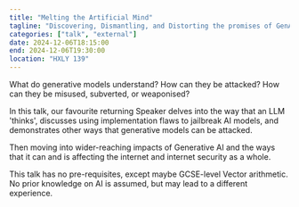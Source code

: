 ```yaml
---
title: "Melting the Artificial Mind"
tagline: "Discovering, Dismantling, and Distorting the promises of GenAI"
categories: ["talk", "external"]
date: 2024-12-06T18:15:00
end: 2024-12-06T19:30:00
location: "HXLY 139"
---
```


What do generative models understand? How can they be attacked? How can they be misused, subverted, or weaponised?
<!--more-->

In this talk, our favourite returning Speaker delves into the way that an LLM 'thinks', discusses using implementation flaws to jailbreak AI models, and demonstrates other ways that generative models can be attacked.

Then moving into wider-reaching impacts of Generative AI and the ways that it can and is affecting the internet and internet security as a whole.

This talk has no pre-requisites, except maybe GCSE-level Vector arithmetic. No prior knowledge on AI is assumed, but may lead to a different experience.
